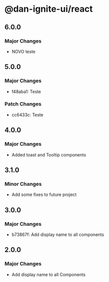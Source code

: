 # @dan-ignite-ui/react

## 6.0.0

### Major Changes

- NOVO teste

## 5.0.0

### Major Changes

- f48aba1: Teste

### Patch Changes

- cc6433c: Teste

## 4.0.0

### Major Changes

- Added toast and Tooltip components

## 3.1.0

### Minor Changes

- Add some fixes to future project

## 3.0.0

### Major Changes

- b73867f: Add display name to all components

## 2.0.0

### Major Changes

- Add display name to all Components

